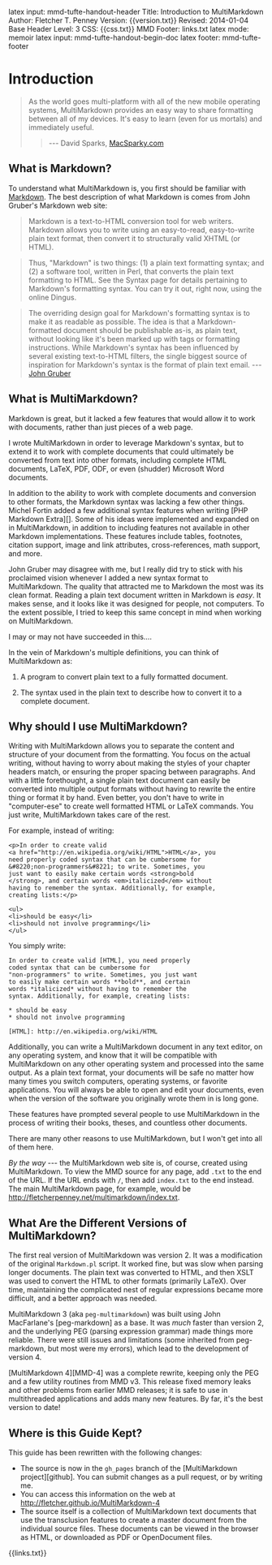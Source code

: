 latex input:	mmd-tufte-handout-header
Title:	Introduction to MultiMarkdown  
Author:	Fletcher T. Penney
Version:	{{version.txt}}
Revised:	2014-01-04 
Base Header Level:	3
CSS:	{{css.txt}}
MMD Footer:	links.txt
latex mode:	memoir
latex input:	mmd-tufte-handout-begin-doc
latex footer:	mmd-tufte-footer


# Introduction #

> As the world goes multi-platform with all of the new mobile operating systems, MultiMarkdown provides an easy way to share formatting between all of my devices. It's easy to learn (even for us mortals) and immediately useful.
>> --- David Sparks, [MacSparky.com](http://MacSparky.com/)


## What is Markdown? ##

To understand what MultiMarkdown is, you first should be familiar with
[Markdown](http://daringfireball.net/projects/markdown/ "Daring Fireball:
Markdown"). The best description of what Markdown is comes from John Gruber's
Markdown web site:

> Markdown is a text-to-HTML conversion tool for web writers. Markdown
> allows you to write using an easy-to-read, easy-to-write plain text
> format, then convert it to structurally valid XHTML (or HTML).

> Thus, "Markdown" is two things: (1) a plain text formatting
> syntax; and (2) a software tool, written in Perl, that converts
> the plain text formatting to HTML. See the Syntax page for details
> pertaining to Markdown's formatting syntax. You can try it out,
> right now, using the online Dingus.

> The overriding design goal for Markdown's formatting syntax is to
> make it as readable as possible. The idea is that a Markdown-formatted
> document should be publishable as-is, as plain text, without looking
> like it's been marked up with tags or formatting instructions. While
> Markdown's syntax has been influenced by several existing
> text-to-HTML filters, the single biggest source of inspiration for
> Markdown's syntax is the format of plain text email. --- [John Gruber]

[John Gruber]: http://daringfireball.net/projects/markdown/ "Daring Fireball: Markdown"


## What is MultiMarkdown? ##

Markdown is great, but it lacked a few features that would allow it to work
with documents, rather than just pieces of a web page.

I wrote MultiMarkdown in order to leverage Markdown's syntax, but to extend it
to work with complete documents that could ultimately be converted from text
into other formats, including complete HTML documents, LaTeX, PDF, ODF, or
even (shudder) Microsoft Word documents.

In addition to the ability to work with complete documents and conversion to
other formats, the Markdown syntax was lacking a few other things. Michel
Fortin added a few additional syntax features when writing [PHP Markdown
Extra][]. Some of his ideas were implemented and expanded on in MultiMarkdown,
in addition to including features not available in other Markdown
implementations. These features include tables, footnotes, citation support,
image and link attributes, cross-references, math support, and more.

John Gruber may disagree with me, but I really did try to stick with his
proclaimed vision whenever I added a new syntax format to MultiMarkdown. The
quality that attracted me to Markdown the most was its clean format. Reading a
plain text document written in Markdown is *easy*. It makes sense, and it
looks like it was designed for people, not computers. To the extent possible,
I tried to keep this same concept in mind when working on MultiMarkdown.

I may or may not have succeeded in this....

In the vein of Markdown's multiple definitions, you can think of MultiMarkdown
as:

1. A program to convert plain text to a fully formatted document.

2. The syntax used in the plain text to describe how to convert it to a
   complete document.


## Why should I use MultiMarkdown? ##

Writing with MultiMarkdown allows you to separate the content and structure of
your document  from the formatting. You  focus on the actual  writing, without
having to  worry about  making the  styles of your  chapter headers  match, or
ensuring the proper spacing between paragraphs. And with a little forethought,
a single  plain text  document can  easily be  converted into  multiple output
formats without having to rewrite the entire  thing or format it by hand. Even
better, you  don't have to  write in  "computer-ese" to create  well formatted
HTML or LaTeX commands. You just write, MultiMarkdown takes care of the rest.

For example, instead of writing:

	<p>In order to create valid 
	<a href="http://en.wikipedia.org/wiki/HTML">HTML</a>, you 
	need properly coded syntax that can be cumbersome for 
	&#8220;non-programmers&#8221; to write. Sometimes, you
	just want to easily make certain words <strong>bold
	</strong>, and certain words <em>italicized</em> without
	having to remember the syntax. Additionally, for example,
	creating lists:</p>

	<ul>
	<li>should be easy</li>
	<li>should not involve programming</li>
	</ul>

You simply write:

	In order to create valid [HTML], you need properly
	coded syntax that can be cumbersome for 
	"non-programmers" to write. Sometimes, you just want
	to easily make certain words **bold**, and certain 
	words *italicized* without having to remember the 
	syntax. Additionally, for example, creating lists:

	* should be easy
	* should not involve programming

	[HTML]: http://en.wikipedia.org/wiki/HTML


Additionally, you  can write a MultiMarkdown  document in any text  editor, on
any operating system,  and know that it will be  compatible with MultiMarkdown
on any other operating  system and processed into the same  output. As a plain
text format, your documents  will be safe no matter how  many times you switch
computers, operating  systems, or  favorite applications.  You will  always be
able to open  and edit your documents,  even when the version  of the software
you originally wrote them in is long gone.

These features have prompted several people to use MultiMarkdown in the
process of writing their books, theses, and countless other documents.

There are many other reasons to use MultiMarkdown, but I won't get into all of
them here.

*By the way* --- the MultiMarkdown web site is, of course, created using
MultiMarkdown. To view the MMD source for any page, add `.txt` to the end of
the URL. If the URL ends with `/`, then add `index.txt` to the end instead.
The main MultiMarkdown page, for example, would be
<http://fletcherpenney.net/multimarkdown/index.txt>.


## What Are the Different Versions of MultiMarkdown? ##

The first real version of MultiMarkdown was version 2.  It was a modification of the original `Markdown.pl` script.  It worked fine, but was slow when parsing longer documents.  The plain text was converted to HTML, and then XSLT was used to convert the HTML to other formats (primarily LaTeX).  Over time, maintaining the complicated nest of regular expressions became more difficult, and a better approach was needed.

MultiMarkdown 3 (aka `peg-multimarkdown`) was built using John MacFarlane's [peg-markdown] as a base.  It was *much* faster than version 2, and the underlying PEG (parsing expression grammar) made things more reliable.  There were still issues and limitations (some inherited from peg-markdown, but most were my errors), which lead to the development of version 4.

[MultiMarkdown 4][MMD-4] was a complete rewrite, keeping only the PEG and a few utility routines from MMD v3.  This release fixed memory leaks and other problems from earlier MMD releases; it is safe to use in multithreaded applications and adds many new features.  By far, it's the best version to date!


## Where is this Guide Kept? ##

This guide has been rewritten with the following changes:

* The source is now in the `gh_pages` branch of the [MultiMarkdown project][github].  You can submit changes as a pull request, or by writing me.
* You can access this information on the web at <http://fletcher.github.io/MultiMarkdown-4>
* The source itself is a collection of MultiMarkdown text documents that use the transclusion features to create a master document from the individual source files.  These documents can be viewed in the browser as HTML, or downloaded as PDF or OpenDocument files.


{{links.txt}}
